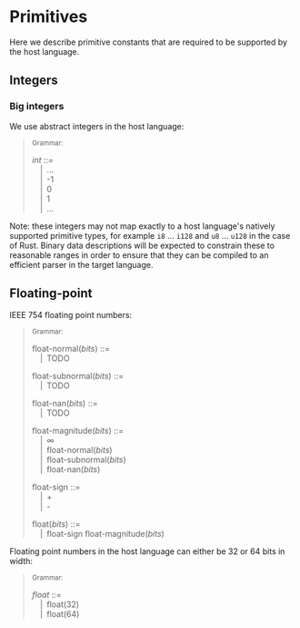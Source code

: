 # Primitives

Here we describe primitive constants that are required to be supported by the
host language.

## Integers

### Big integers

We use abstract integers in the host language:

> <sub>Grammar:</sub>
>
> _int_ ::=\
> &emsp;|&ensp;&hellip;\
> &emsp;|&ensp;-1\
> &emsp;|&ensp;0\
> &emsp;|&ensp;1\
> &emsp;|&ensp;&hellip;

Note: these integers may not map exactly to a host language's natively supported primitive types,
for example `i8` &hellip; `i128` and `u8` &hellip; `u128` in the case of Rust.
Binary data descriptions will be expected to constrain these to reasonable ranges
in order to ensure that they can be compiled to an efficient parser in the target language.

## Floating-point

IEEE 754 floating point numbers:

> <sub>Grammar:</sub>
>
> float-normal(_bits_) ::=\
> &emsp;|&ensp;TODO
>
> float-subnormal(_bits_) ::=\
> &emsp;|&ensp;TODO
>
> float-nan(_bits_) ::=\
> &emsp;|&ensp;TODO
>
> float-magnitude(_bits_) ::=\
> &emsp;|&ensp;∞\
> &emsp;|&ensp;float-normal(_bits_)\
> &emsp;|&ensp;float-subnormal(_bits_)\
> &emsp;|&ensp;float-nan(_bits_)
>
> float-sign ::=\
> &emsp;|&ensp;+\
> &emsp;|&ensp;-
>
> float(_bits_) ::=\
> &emsp;|&ensp;float-sign float-magnitude(_bits_)

Floating point numbers in the host language can either be 32 or 64 bits in width:

> <sub>Grammar:</sub>
>
> _float_ ::=\
> &emsp;|&ensp;float(32)\
> &emsp;|&ensp;float(64)
